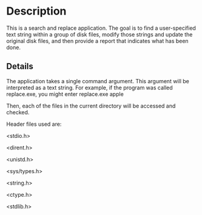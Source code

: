 # Description

This is a search and replace application. The goal is to find a user-specified text string within a group 
of disk files, modify those strings and update the original disk files, and then provide a report that 
indicates what has been done.

## Details

The application takes a single command argument. This argument will be 
interpreted as a text string. For example, if the program was called replace.exe, you 
might enter replace.exe apple

Then, each of the files in the current directory will be accessed and checked.

Header files used are:

<stdio.h> 

<dirent.h> 

<unistd.h> 

<sys/types.h> 

<string.h> 

<ctype.h> 

<stdlib.h> 
